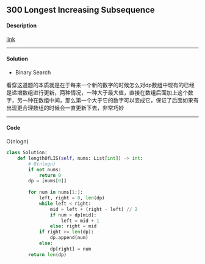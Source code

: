 ## 300 Longest Increasing Subsequence

#### Description

[link](https://leetcode.com/problems/longest-increasing-subsequence/)

---

#### Solution

- Binary Search

看穿这道题的本质就是在于每来一个新的数字的时候怎么对dp数组中现有的已经是递增数组进行更新，两种情况，一种大于最大值，直接在数组后面加上这个数字，另一种在数组中间，那么第一个大于它的数字可以变成它，保证了后面如果有出现更合理数组的时候会一直更新下去，非常巧妙

---

#### Code

O(nlogn)

```python
class Solution:
    def lengthOfLIS(self, nums: List[int]) -> int:
        # O(nlogn)
        if not nums:
            return 0
        dp = [nums[0]]
        
        for num in nums[1:]:
            left, right = 0, len(dp)
            while left < right:
                mid = left + (right - left) // 2
                if num > dp[mid]:
                    left = mid + 1
                else: right = mid
            if right >= len(dp):
                dp.append(num)
            else:
                dp[right] = num
        return len(dp)
```

